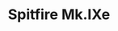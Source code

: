 ---
title: "Spitfire Mk.IXe"
price: 2030.00 
desc: "WEEKEND EDITION, Spitfire Mk.IXe, razmera: 1/48"
img_path: "/assets/img/84138.jpg"
brand: AMMO
available: true
special_offer: false
new: false
soon: false
cat: "Plasticne-Makete"
subcat: "PM-EDUARD"
subsubcat: ""
---